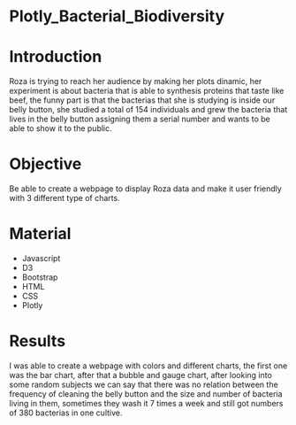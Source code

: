 # Plotly_Bacterial_Biodiversity

# Introduction
Roza is trying to reach her audience by making her plots dinamic, her experiment is about bacteria that is able to synthesis proteins that taste like beef, the funny part
is that the bacterias that she is studying is inside our belly button, she studied a total of 154 individuals and grew the bacteria that lives in the belly button assigning
them a serial number and wants to be able to show it to the public.

# Objective 
Be able to create a webpage to display Roza data and make it user friendly with 3 different type of charts.

# Material 
- Javascript
- D3
- Bootstrap
- HTML
- CSS
- Plotly

# Results 
I was able to create a webpage with colors and different charts, the first one was the bar chart, after that a bubble and gauge chart, after looking into some random 
subjects we can say that there was no relation between the frequency of cleaning the belly button and the size and number of bacteria living in them, sometimes they wash
it 7 times a week and still got numbers of 380 bacterias in one cultive.

